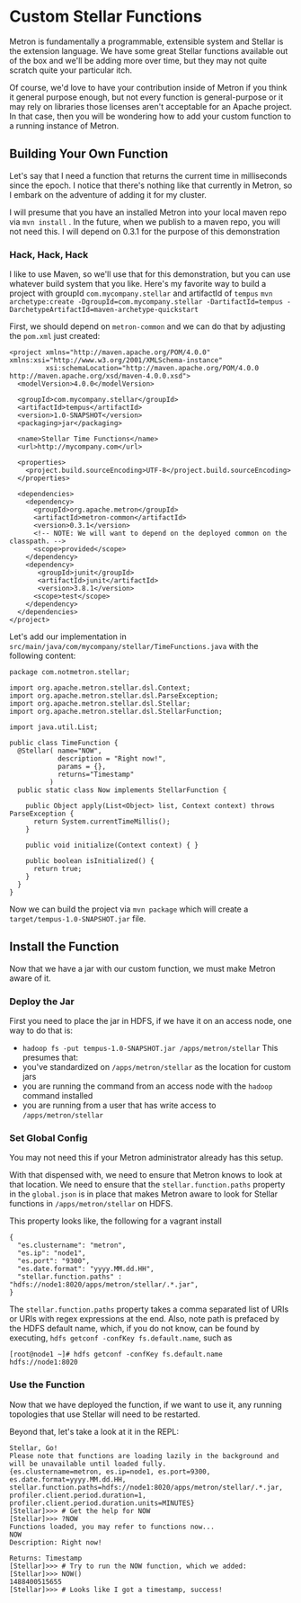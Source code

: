 # Custom Stellar Functions

Metron is fundamentally a programmable, extensible system
and Stellar is the extension language.  We have some great Stellar functions
available out of the box and we'll be adding more over time, but they may
not quite scratch quite your particular itch.  

Of course, we'd love to have your contribution inside of Metron if you think it
general purpose enough, but not every function is general-purpose or it may rely
on libraries those licenses aren't acceptable for an Apache project.  In that case, then you will
be wondering how to add your custom function to a running instance of Metron.

## Building Your Own Function

Let's say that I need a function that returns the current time in milliseconds
since the epoch.  I notice that there's nothing like that currently in Metron,
so I embark on the adventure of adding it for my cluster.

I will presume that you have an installed Metron into your local maven repo via `mvn install` .  In the future, when we publish to a maven repo,
you will not need this.  I will depend on 0.3.1 for the
purpose of this demonstration

### Hack, Hack, Hack

I like to use Maven, so we'll use that for this demonstration, but you can use whatever
build system that you like.  Here's my favorite way to build a project with groupId `com.mycompany.stellar`
and artifactId of `tempus`
`mvn archetype:create -DgroupId=com.mycompany.stellar -DartifactId=tempus -DarchetypeArtifactId=maven-archetype-quickstart`

First, we should depend on `metron-common` and we can do that by adjusting the `pom.xml` just created:
```
<project xmlns="http://maven.apache.org/POM/4.0.0" xmlns:xsi="http://www.w3.org/2001/XMLSchema-instance"
         xsi:schemaLocation="http://maven.apache.org/POM/4.0.0 http://maven.apache.org/xsd/maven-4.0.0.xsd">
  <modelVersion>4.0.0</modelVersion>
  
  <groupId>com.mycompany.stellar</groupId>
  <artifactId>tempus</artifactId>
  <version>1.0-SNAPSHOT</version>
  <packaging>jar</packaging>
  
  <name>Stellar Time Functions</name>
  <url>http://mycompany.com</url>
  
  <properties>
    <project.build.sourceEncoding>UTF-8</project.build.sourceEncoding>
  </properties>
  
  <dependencies>
    <dependency>
      <groupId>org.apache.metron</groupId>
      <artifactId>metron-common</artifactId>
      <version>0.3.1</version>
      <!-- NOTE: We will want to depend on the deployed common on the classpath. -->
      <scope>provided</scope>
    </dependency>
    <dependency>
       <groupId>junit</groupId>
       <artifactId>junit</artifactId>
       <version>3.8.1</version>
      <scope>test</scope>
    </dependency>
  </dependencies>
</project>
```

Let's add our implementation in `src/main/java/com/mycompany/stellar/TimeFunctions.java` with the following content:
```
package com.notmetron.stellar;
    
import org.apache.metron.stellar.dsl.Context;
import org.apache.metron.stellar.dsl.ParseException;
import org.apache.metron.stellar.dsl.Stellar;
import org.apache.metron.stellar.dsl.StellarFunction;
    
import java.util.List;
    
public class TimeFunction {
  @Stellar( name="NOW",
            description = "Right now!",
            params = {},
            returns="Timestamp"
          )
  public static class Now implements StellarFunction {
    
    public Object apply(List<Object> list, Context context) throws ParseException {
      return System.currentTimeMillis();
    }
    
    public void initialize(Context context) { }
    
    public boolean isInitialized() {
      return true;
    }
  }
}
```

Now we can build the project via `mvn package` which will create a `target/tempus-1.0-SNAPSHOT.jar` file.

## Install the Function

Now that we have a jar with our custom function, we must make Metron aware of it.

### Deploy the Jar

First you need to place the jar in HDFS, if we have it on an access node, one way to do that is:
* `hadoop fs -put tempus-1.0-SNAPSHOT.jar /apps/metron/stellar`
This presumes that:
* you've standardized on `/apps/metron/stellar` as the location for custom jars
* you are running the command from an access node with the `hadoop` command installed
* you are running from a user that has write access to `/apps/metron/stellar`

### Set Global Config

You may not need this if your Metron administrator already has this setup.

With that dispensed with, we need to ensure that Metron knows to look at that location.
We need to ensure that the `stellar.function.paths` property in the `global.json` is in place that makes Metron aware
to look for Stellar functions in `/apps/metron/stellar` on HDFS.  

This property looks like, the following for a vagrant install
```
{
  "es.clustername": "metron",
  "es.ip": "node1",
  "es.port": "9300",
  "es.date.format": "yyyy.MM.dd.HH",
  "stellar.function.paths" : "hdfs://node1:8020/apps/metron/stellar/.*.jar",
}
```

The `stellar.function.paths` property takes a comma separated list of URIs or URIs with regex expressions at the end.
Also, note path is prefaced by the HDFS default name, which, if you do not know, can be found by executing,
`hdfs getconf -confKey fs.default.name`, such as
```
[root@node1 ~]# hdfs getconf -confKey fs.default.name
hdfs://node1:8020
```
### Use the Function

Now that we have deployed the function, if we want to use it,
any running topologies that use Stellar will need to be restarted.

Beyond that, let's take a look at it in the REPL:
```
Stellar, Go!
Please note that functions are loading lazily in the background and will be unavailable until loaded fully.
{es.clustername=metron, es.ip=node1, es.port=9300, es.date.format=yyyy.MM.dd.HH, stellar.function.paths=hdfs://node1:8020/apps/metron/stellar/.*.jar, profiler.client.period.duration=1, profiler.client.period.duration.units=MINUTES}
[Stellar]>>> # Get the help for NOW
[Stellar]>>> ?NOW
Functions loaded, you may refer to functions now...
NOW
Description: Right now!
     
Returns: Timestamp
[Stellar]>>> # Try to run the NOW function, which we added:
[Stellar]>>> NOW()
1488400515655
[Stellar]>>> # Looks like I got a timestamp, success!
```
